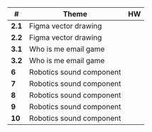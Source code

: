 | #       | Theme                    | HW  |
| ------- | ------------------------ | --- |
| **2.1** | Figma vector drawing     |     |
| **2.2** | Figma vector drawing     |     |
| **3.1** | Who is me email game     |     |
| **3.2** | Who is me email game     |     |
| **6**   | Robotics sound component |     |
| **7**   | Robotics sound component |     |
| **8**   | Robotics sound component |     |
| **9**   | Robotics sound component |     |
| **10**  | Robotics sound component |     |
